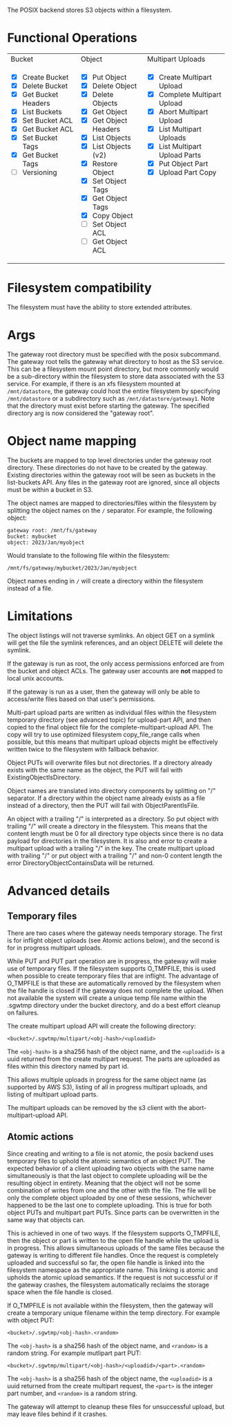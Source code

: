 The POSIX backend stores S3 objects within a filesystem.

# Functional Operations

<table>
<tr>
<td> Bucket </td> <td> Object </td> <td> Multipart Uploads </td>
</tr>
<tr>
<td valign="top">

- [x] Create Bucket
- [x] Delete Bucket
- [x] Get Bucket Headers
- [x] List Buckets
- [x] Set Bucket ACL
- [x] Get Bucket ACL
- [x] Set Bucket Tags
- [x] Get Bucket Tags
- [ ] Versioning

</td>
<td valign="top">

- [x] Put Object
- [x] Delete Object
- [x] Delete Objects
- [x] Get Object
- [x] Get Object Headers
- [x] List Objects
- [x] List Objects (v2)
- [x] Restore Object
- [x] Set Object Tags
- [x] Get Object Tags
- [x] Copy Object
- [ ] Set Object ACL
- [ ] Get Object ACL

</td>
<td valign="top">

- [x] Create Multipart Upload
- [x] Complete Multipart Upload
- [x] Abort Multipart Upload
- [x] List Multipart Uploads
- [x] List Multipart Upload Parts
- [x] Put Object Part
- [x] Upload Part Copy

</td>
</tr>
</table>

# Filesystem compatibility
The filesystem must have the ability to store extended attributes.

# Args
The gateway root directory must be specified with the posix subcommand. The gateway root tells the gateway what directory to host as the S3 service.  This can be a filesystem mount point directory, but more commonly would be a sub-directory within the filesystem to store data associated with the S3 service.  For example, if there is an xfs filesystem mounted at `/mnt/datastore`, the gateway could host the entire filesystem by specifying `/mnt/datastore` or a subdirectory such as `/mnt/datastore/gateway1`. Note that the directory must exist before starting the gateway. The specified directory arg is now considered the "gateway root".

# Object name mapping
The buckets are mapped to top level directories under the gateway root directory. These directories do not have to be created by the gateway. Existing directories within the gateway root will be seen as buckets in the list-buckets API. Any files in the gateway root are ignored, since all objects must be within a bucket in S3.

The object names are mapped to directories/files within the filesystem by splitting the object names on the `/` separator. For example, the following object:
```
gateway root: /mnt/fs/gateway
bucket: mybucket
object: 2023/Jan/myobject
```
Would translate to the following file within the filesystem:
```
/mnt/fs/gateway/mybucket/2023/Jan/myobject
```

Object names ending in `/` will create a directory within the filesystem instead of a file.

# Limitations
The object listings will not traverse symlinks. An object GET on a symlink will get the file the symlink references, and an object DELETE will delete the symlink.

If the gateway is run as root, the only access permissions enforced are from the bucket and object ACLs.  The gateway user accounts are **not** mapped to local unix accounts.

If the gateway is run as a user, then the gateway will only be able to access/write files based on that user's permissions.

Multi-part upload parts are written as individual files within the filesystem temporary directory (see advanced topic) for upload-part API, and then copied to the final object file for the complete-multipart-upload API. The copy will try to use optimized filesystem copy_file_range calls when possible, but this means that multipart upload objects might be effectively written twice to the filesystem with fallback behavior.

Object PUTs will overwrite files but not directories. If a directory already exists with the same name as the object, the PUT will fail with ExistingObjectIsDirectory.

Object names are translated into directory components by splitting on "/" separator. If a directory within the object name already exists as a file instead of a directory, then the PUT will fail with ObjectParentIsFile.

An object with a trailing "/" is interpreted as a directory.  So put object with trailing "/" will create a directory in the filesystem.  This means that the content length must be 0 for all directory type objects since there is no data payload for directories in the filesystem. It is also and error to create a multipart upload with a trailing "/" in the key. The create multipart upload with trailing "/" or put object with a trailing "/" and non-0 content length the error DirectoryObjectContainsData will be returned.

# Advanced details
## Temporary files
There are two cases where the gateway needs temporary storage. The first is for inflight object uploads (see Atomic actions below), and the second is for in progress multipart uploads.

While PUT and PUT part operation are in progress, the gateway will make use of temporary files. If the filesystem supports O_TMPFILE, this is used when possible to create temporary files that are inflight. The advantage of O_TMPFILE is that these are automatically removed by the filesystem when the file handle is closed if the gateway does not complete the upload. When not available the system will create a unique temp file name within the .sgwtmp directory under the bucket directory, and do a best effort cleanup on failures.

The create multipart upload API will create the following directory:
```
<bucket>/.sgwtmp/multipart/<obj-hash>/<uploadid>
```
The `<obj-hash>` is a sha256 hash of the object name, and the `<uploadid>` is a uuid returned from the create multipart request. The parts are uploaded as files within this directory named by part id.

This allows multiple uploads in progress for the same object name (as supported by AWS S3), listing of all in progress multipart uploads, and listing of multipart upload parts.

The multipart uploads can be removed by the s3 client with the abort-multipart-upload API.

## Atomic actions
Since creating and writing to a file is not atomic, the posix backend uses temporary files to uphold the atomic semantics of an object PUT. The expected behavior of a client uploading two objects with the same name simultaneously is that the last object to complete uploading will be the resulting object in entirety.  Meaning that the object will not be some combination of writes from one and the other with the file. The file will be only the complete object uploaded by one of these sessions, whichever happened to be the last one to complete uploading. This is true for both object PUTs and multipart part PUTs. Since parts can be overwritten in the same way that objects can.

This is achieved in one of two ways. If the filesystem supports O_TMPFILE, then the object or part is written to the open file handle while the upload is in progress.  This allows simultaneous uploads of the same files because the gateway is writing to different file handles. Once the request is completely uploaded and successful so far, the open file handle is linked into the filesystem namespace as the appropriate name.  This linking is atomic and upholds the atomic upload semantics. If the request is not successful or if the gateway crashes, the filesystem automatically reclaims the storage space when the file handle is closed.

If O_TMPFILE is not available within the filesystem, then the gateway will create a temporary unique filename within the temp directory.  For example with object PUT:
```
<bucket>/.sgwtmp/<obj-hash>.<random>
```
The `<obj-hash>` is a sha256 hash of the object name, and `<random>` is a random string. For example mutlipart part PUT:
```
<bucket>/.sgwtmp/multipart/<obj-hash>/<uploadid>/<part>.<random>
```
The `<obj-hash>` is a sha256 hash of the object name, the `<uploadid>` is a uuid returned from the create multipart request, the `<part>` is the integer part number, and `<random>` is a random string.

The gateway will attempt to cleanup these files for unsuccessful upload, but may leave files behind if it crashes.